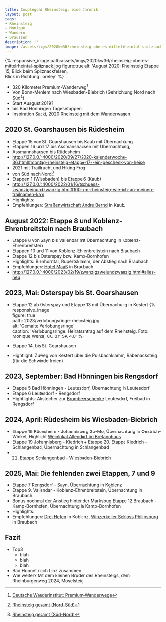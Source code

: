 ```yaml
---
title: Couplegoal Rheinsteig, eine Chronik
layout: post
tags:
- Rheinsteig
- Monique
- Wandern
- Draussen
description: ''
image: /assets/imgs/2020kw36/rheinsteig-oberes-mittelrheintal-spitznack.jpg
---
```

{% responsive_image path:assets/imgs/2020kw36/rheinsteig-oberes-mittelrheintal-spitznack.jpg
figure:true alt: 'August 2020: Rheinsteig Etappe 15, Blick beim Spitznackfelsen,             
Blick in Richtung Loreley' %}

- 320 Kilometer Premium-Wanderweg[^premium]
- Von Bonn-Mehlem nach Wiesbaden-Biebrich (Gehrichtung Nord nach Süd[^rns])
- Start Ausgust 2019?
- bis Bad Hönningen Tagesetappen
- Inspiration Sacki, 2020 [Rheinsteig mit dem Wanderwagen](https://www.youtube.com/watch?v=8epVsOrYHhc&list=PLiy-Kbpy168Ub_lkElGWevb431NbxZCkT)


## 2020 St. Goarshausen bis Rüdesheim

- Etappe 15 von St. Goarshausen bis Kaub mit Übernachtung
- Etappen 16 und 17 bis Assmanshausen mit Übernachtung, 
- Assmannshausen bis Rüdesheim
- <http://127.0.0.1:4000/2020/09/27/2020-kalenderwoche-36.html#montag-rheinsteig-etappe-17--ein-geschenk-von-heise>
- 2021 mit Trailfrucht und Hiking Frog
- von Süd nach Nord[^rsn]
- Etappen 1 (Wiesbaden) bis Etappe 6 (Kaub) 
 - <http://127.0.0.1:4000/2022/01/16/tschuess-zwanzigeinundzwanzig.html#100-km-rheinsteig-wie-ich-an-meinen-trailnamen-kam>
- Highlights: 
- Empfehlungen: [Straßenwirtschaft Andre Bernd](https://www.weingut-bernd.com/)
in Kaub.

## August 2022: Etappe 8 und Koblenz-Ehrenbreitstein nach Braubach

- Etappe 8 von Sayn bis Vallendar mit Übernachtung in Koblenz-Ehrenbreitstein
- Etappen 10 und 11 von Koblenz-Ehrenbreitstein nach Braubach
- Etappe 12 bis Osterspay bzw. Kamp-Bornhofen
- Highlights: Bienhorntal, Rupertsklamm, der Abstieg nach Braubach
- Empfehlungen: [Hotel Maaß](https://www.hotelmaass.de/) in Braubach
- <http://127.0.0.1:4000/2023/02/19/zwanzigzweiundzwanzig.html#alles-neu>

## 2023, Mai: Osterspay bis St. Goarshausen

- Etappe 12 ab Osterspay und Etappe 13 mit Übernachung in Kestert 
{% responsive_image                                                             
figure: true                                                                    
path: 2023/verlobungsringe-rheinsteig.jpg                                       
alt: 'Gemalte Verlobungsringe'                                                  
caption: 'Verlobungsringe. Heiratsantrag auf dem Rheinsteig. 
Foto: Monique Wenta, CC BY-SA 4.0' %}

- Etappe 14. bis St. Goarshausen
- Hightlight: Zuweg von Kestert über die Pulsbachklamm, Rabenacksteig (für die Schwindelfreien)

## 2023, September: Bad Hönningen bis Rengsdorf

- Etappe 5 Bad Hönningen - Leutesdorf, Übernachtung in Leutesdorf
- Etappe 6 Leutesdorf - Rengsdorf
- Hightlights: Abstecher zur [Brombeerschenke](https://www.brombeerschenke.de/) Leutesdorf, 
Freibad in Rengsdorf

## 2024, April: Rüdesheim bis Wiesbaden-Biebrich

- Etappe 18 Rüdesheim - Johannisberg So-Mo, Übernachtung in Oestrich-Winkel, 
Highlight [Weinlokal Allendorf im Bretanohaus](https://allendorf.de/allendorf/brentanohaus/)
- Etappe 19 Johannisberg - Kiedrich  + Etappe 20. Etappe Kiedrich - Schlangenbad, 
Übernachtung in Schlangenbad
- 21. Etappe Schlangenbad - Wiesbaden-Biebrich 

## 2025, Mai: Die fehlenden zwei Etappen, 7 und 9

- Etappe 7 Rengsdorf - Sayn, Übernachtung in Koblenz
- Etappe 9. Vallendar - Koblenz-Ehrenbreitstein, Übernachtung in Braubach
- Bonus nochmal der Anstieg hinter der Marksbug Etappe 12 Braubach - Kamp-Bornhofen,
Übernachtung in Kamp-Bornhofen
- Highlights:
- Empfehlungen: [Drei Hefen](https://www.dreihefen.de/) in Koblenz, 
[Winzerkeller Schloss Philipsburg](https://winzerkeller-philippsburg.de/) in Braubach


## Fazit

- Top3
  - blah
  - blah
  - blah
- Bad Honnef nach Linz zusammen
- Wie weiter? Mit dem kleinen Bruder des Rheinsteigs, 
dem Rheinburgenweg 2024, Moselsteig 

[^premium]: [Deutsche Wanderinstitut: Premium-Wanderwege](https://www.wanderinstitut.de/premiumwege/)
[^rns]: [Rheinsteig gesamt (Nord-Süd)](https://www.romantischer-rhein.de/a-rheinsteig-gesamt-nord-sued)
[^rsn]: [Rheinsteig gesamt (Süd-Nord)](https://www.romantischer-rhein.de/a-rheinsteig-gesamt-sued-nord)


